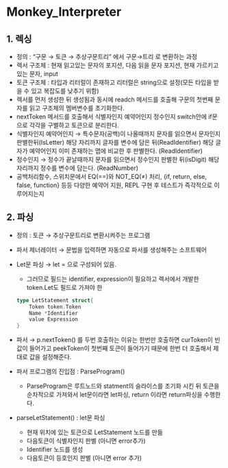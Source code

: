 # Monkey_Interpreter

## 1. 렉싱

- 정의 :  “구문 → 토큰 → 추상구문트리” 에서 구문→트리 로 변환하는 과정
- 렉서 구조체 : 현재 읽고있는 문자의 포지션, 다음 읽을 문자 포지션, 현재 가르키고 있는 문자, input
- 토큰 구조체 : 타입과 리터럴이 존재하고 리터럴은 string으로 설정(모든 타입을 받을 수 있고 복잡도를 낮추기 위함)
- 렉서를 먼저 생성한 뒤 생성됨과 동시에 readch 메서드를 호출해 구문의 첫번째 문자를 읽고 구조체의 멤버변수를 초기화한다.
- nextToken 메서드를 호출해서 식별자인지 예약어인지 정수인지 switch안에 if문으로 각각을 구별하고 토큰으로 분리한다.
- 식별자인지 예약어인지 → 특수문자(공백)이 나올때까지 문자를 읽으면서 문자인지 판별한뒤(IsLetter) 해당 자리까지 글자를 변수에 담은 뒤(ReadIdentifier) 해당 글자가 예약어인지 이미 존재하는 맵에 비교한 후 판별한다. (ReadIdentifier)
- 정수인지 → 정수가 끝날때까지 문자를 읽으면서 정수인지 판별한 뒤(isDigit) 해당 자리까지 정수를 변수에 담는다. (ReadNumber)
- 공백처리함수, 스위치문에서 EQ(==)와 NOT_EQ(≠) 처리, {if, return, else, false, function} 등등 다양한 예약어 지원, REPL 구현 후 테스트가 즉각적으로 이루어지는지

## 2. 파싱

- 정의 : 토큰 → 추상구문트리로 변환시켜주는 프로그램
- 파서 제너레이터 → 문법을 입력하면 자동으로 파서를 생성해주는 소프트웨어
- Let문 파싱 → let <identifier> = <expression> 으로 구성되어 있음.
    - 그러므로 필드는 identifier, expression이 필요하고 렉서에서 개발한 token.Let도 필드로 가져야 한
    
    ```go
    type LetStatement struct{
    	Token token.Token
    	Name *Identifier
    	value Expression
    }
    ```
    
- 파서 → p.nextToken() 를 두번 호출하는 이유는 한번만 호출하면 curToken이 빈값이 들어가고 peekToken이 첫번째 토큰이 들어가기 때문에 한번 더 호출해서 제대로 값을 설정해준다.
- 파서 프로그램의 진입점 : ParseProgram()
    - ParseProgram은 루트노드와 statment의 슬라이스를 초기화 시킨 뒤 토큰을 순차적으로 가져와서 let문이라면 let파싱, return 이라면 return파싱을 수행한다.
- parseLetStatement() : let문 파싱
    - 현재 위치에 있는 토큰으로 LetStatement 노드를 만듦
    - 다음토큰이 식별자인지 판별 (아니면 error추가)
    - Identifier 노드를 생성
    - 다음토큰이 등호인지 판별 (아니면 error 추가)
